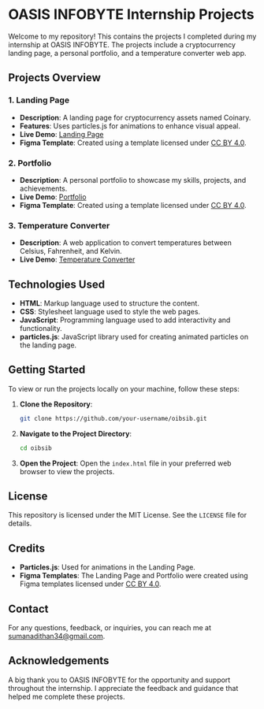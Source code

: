 # OASIS INFOBYTE Internship Projects

Welcome to my repository! This contains the projects I completed during my internship at OASIS INFOBYTE. The projects include a cryptocurrency landing page, a personal portfolio, and a temperature converter web app.

## Projects Overview

### 1. Landing Page

-   **Description**: A landing page for cryptocurrency assets named Coinary.
-   **Features**: Uses particles.js for animations to enhance visual appeal.
-   **Live Demo**: [Landing Page](https://sumanadithan.github.io/OIBSIB/task-1/)
-   **Figma Template**: Created using a template licensed under [CC BY 4.0](https://www.figma.com/community/file/1252920958684035465/cryptocurrency-landing-page-dark-mode).

### 2. Portfolio

-   **Description**: A personal portfolio to showcase my skills, projects, and achievements.
-   **Live Demo**: [Portfolio](https://sumanadithan.github.io/OIBSIB/task-2/)
-   **Figma Template**: Created using a template licensed under [CC BY 4.0](https://www.figma.com/community/file/1235714687171618110).

### 3. Temperature Converter

-   **Description**: A web application to convert temperatures between Celsius, Fahrenheit, and Kelvin.
-   **Live Demo**: [Temperature Converter](https://sumanadithan.github.io/OIBSIB/task-3/)

## Technologies Used

-   **HTML**: Markup language used to structure the content.
-   **CSS**: Stylesheet language used to style the web pages.
-   **JavaScript**: Programming language used to add interactivity and functionality.
-   **particles.js**: JavaScript library used for creating animated particles on the landing page.

## Getting Started

To view or run the projects locally on your machine, follow these steps:

1. **Clone the Repository**:

    ```bash
    git clone https://github.com/your-username/oibsib.git
    ```

2. **Navigate to the Project Directory**:

    ```bash
    cd oibsib
    ```

3. **Open the Project**:
   Open the `index.html` file in your preferred web browser to view the projects.

## License

This repository is licensed under the MIT License. See the `LICENSE` file for details.

## Credits

-   **Particles.js**: Used for animations in the Landing Page.
-   **Figma Templates**: The Landing Page and Portfolio were created using Figma templates licensed under [CC BY 4.0](https://creativecommons.org/licenses/by/4.0/).

## Contact

For any questions, feedback, or inquiries, you can reach me at [sumanadithan34@gmail.com](mailto:sumanadithan34@gmail.com).

## Acknowledgements

A big thank you to OASIS INFOBYTE for the opportunity and support throughout the internship. I appreciate the feedback and guidance that helped me complete these projects.

